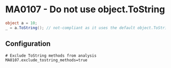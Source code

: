 # MA0107 - Do not use object.ToString

````csharp
object a = 10;
_ = a.ToString(); // not-compliant as it uses the default object.ToString() implementation
````

## Configuration

````
# Exclude ToString methods from analysis
MA0107.exclude_tostring_methods=true
````
